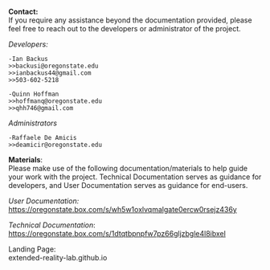 
**Contact:**  
If you require any assistance beyond the documentation provided, please feel free to reach out to the developers or administrator of the project.

  *Developers:* 
    
    -Ian Backus  
    >>backusi@oregonstate.edu  
    >>ianbackus44@gmail.com  
    >>503-602-5218  
    
    -Quinn Hoffman  
    >>hoffmanq@oregonstate.edu
    >>qhh746@gmail.com
    
  *Administrators*  
    
    -Raffaele De Amicis  
    >>deamicir@oregonstate.edu  


**Materials**:  
Please make use of the following documentation/materials to help guide your work with the project. Technical Documentation serves as guidance for developers, and User Documentation serves as guidance for end-users.

  *User Documentation:*  
  https://oregonstate.box.com/s/wh5w1oxlvqmalgate0ercw0rsejz436y
  
  *Technical Documentation*:  
  https://oregonstate.box.com/s/1dtqtbpnpfw7pz66gljzbgle4l8ibxel
  
  Landing Page:  
  extended-reality-lab.github.io
